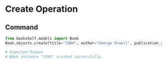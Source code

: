# Create Operation

## Command
```python
from bookshelf.models import Book
Book.objects.create(title="1984", author="George Orwell", publication_year=1949)

# Expected Output
# Book instance "1984" created successfully.
